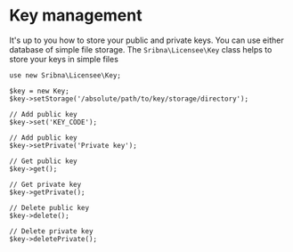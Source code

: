 # Key management

It's up to you how to store your public and private keys. You can use either database of simple file storage.
The `Sribna\Licensee\Key` class helps to store your keys in simple files

    use new Sribna\Licensee\Key;
    
    $key = new Key;
    $key->setStorage('/absolute/path/to/key/storage/directory');
    
    // Add public key
    $key->set('KEY_CODE');
    
    // Add public key
    $key->setPrivate('Private key');
    
    // Get public key
    $key->get();
    
    // Get private key
    $key->getPrivate();
    
    // Delete public key
    $key->delete();
    
    // Delete private key
    $key->deletePrivate();
    
    

